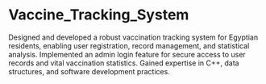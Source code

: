 # Vaccine_Tracking_System
 Designed and developed a robust vaccination tracking system for Egyptian residents, enabling user registration, record management, and statistical analysis.  Implemented an admin login feature for secure access to user records and vital vaccination statistics. Gained expertise in C++, data structures, and software development practices.
